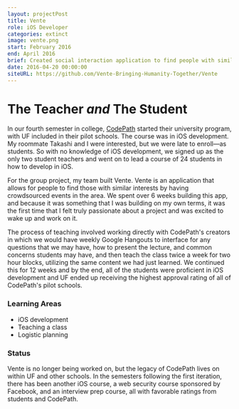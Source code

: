 ```yaml
---
layout: projectPost
title: Vente
role: iOS Developer
categories: extinct
image: vente.png
start: February 2016
end: April 2016
brief: Created social interaction application to find people with similar interests. Used Parse and MongoLab. Implemented Facebook & Uber APIs and messaging with PubNub.
date: 2016-04-20 00:00:00
siteURL: https://github.com/Vente-Bringing-Humanity-Together/Vente
---
```

# The Teacher *and* The Student
In our fourth semester in college, [CodePath](https://codepath.org/) started their university program, with UF included in their pilot schools. The course was in iOS development. My roommate Takashi and I were interested, but we were late to enroll—as students. So with no knowledge of iOS development, we signed up as the only two student teachers and went on to lead a course of 24 students in how to develop in iOS.

For the group project, my team built Vente. Vente is an application that allows for people to find those with similar interests by having crowdsourced events in the area. We spent over 6 weeks building this app, and because it was something that I was building on my own terms, it was the first time that I felt truly passionate about a project and was excited to wake up and work on it.

The process of teaching involved working directly with CodePath's creators in which we would have weekly Google Hangouts to interface for any questions that we may have, how to present the lecture, and common concerns students may have, and then teach the class twice a week for two hour blocks, utilizing the same content we had just learned. We continued this for 12 weeks and by the end, all of the students were proficient in iOS development and UF ended up receiving the highest approval rating of all of CodePath's pilot schools.

### Learning Areas
* iOS development
* Teaching a class
* Logistic planning

### Status
Vente is no longer being worked on, but the legacy of CodePath lives on within UF and other schools. In the semesters following the first iteration, there has been another iOS course, a web security course sponsored by Facebook, and an interview prep course, all with favorable ratings from students and CodePath.
